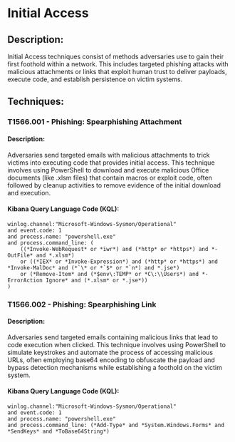# Initial Access

## Description:
Initial Access techniques consist of methods adversaries use to gain their first foothold within a network. This includes targeted phishing attacks with malicious attachments or links that exploit human trust to deliver payloads, execute code, and establish persistence on victim systems.

## Techniques:
### T1566.001 - Phishing: Spearphishing Attachment
#### Description:
Adversaries send targeted emails with malicious attachments to trick victims into executing code that provides initial access. This technique involves using PowerShell to download and execute malicious Office documents (like .xlsm files) that contain macros or exploit code, often followed by cleanup activities to remove evidence of the initial download and execution.

#### Kibana Query Language Code (KQL):
```
winlog.channel:"Microsoft-Windows-Sysmon/Operational"
and event.code: 1
and process.name: "powershell.exe"
and process.command_line: (
    ((*Invoke-WebRequest* or *iwr*) and (*http* or *https*) and *-OutFile* and *.xlsm*)
    or ((*IEX* or *Invoke-Expression*) and (*http* or *https*) and *Invoke-MalDoc* and (*`\* or *`$* or *`n*) and *.jse*)
    or (*Remove-Item* and (*$env\:TEMP* or *C\:\\Users*) and *-ErrorAction Ignore* and (*.xlsm* or *.jse*))
)
```

### T1566.002 - Phishing: Spearphishing Link
#### Description:
Adversaries send targeted emails containing malicious links that lead to code execution when clicked. This technique involves using PowerShell to simulate keystrokes and automate the process of accessing malicious URLs, often employing base64 encoding to obfuscate the payload and bypass detection mechanisms while establishing a foothold on the victim system.

#### Kibana Query Language Code (KQL):
```
winlog.channel:"Microsoft-Windows-Sysmon/Operational"
and event.code: 1
and process.name: "powershell.exe"
and process.command_line: (*Add-Type* and *System.Windows.Forms* and *SendKeys* and *ToBase64String*)
```